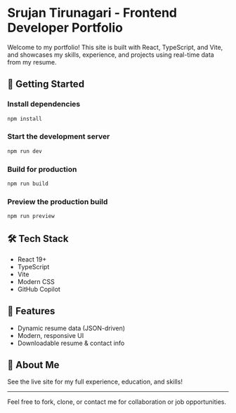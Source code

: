 # Srujan Tirunagari - Frontend Developer Portfolio

Welcome to my portfolio! This site is built with React, TypeScript, and Vite, and showcases my skills, experience, and projects using real-time data from my resume.

## 🚀 Getting Started

### Install dependencies
```bash
npm install
```

### Start the development server
```bash
npm run dev
```

### Build for production
```bash
npm run build
```

### Preview the production build
```bash
npm run preview
```

## 🛠️ Tech Stack
- React 19+
- TypeScript
- Vite
- Modern CSS
- GitHub Copilot

## 📄 Features
- Dynamic resume data (JSON-driven)
- Modern, responsive UI
- Downloadable resume & contact info

## 👤 About Me
See the live site for my full experience, education, and skills!

---

Feel free to fork, clone, or contact me for collaboration or job opportunities.

